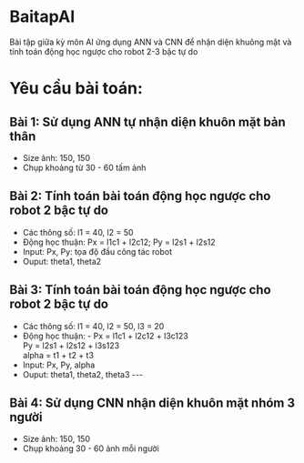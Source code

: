 # BaitapAI
Bài tập giữa kỳ môn AI ứng dụng ANN và CNN để nhận diện khuông mặt và tính toán động học ngược cho robot 2-3 bậc tự do

# **Yêu cầu bài toán:**  
## **Bài 1: Sử dụng ANN tự nhận diện khuôn mặt bản thân**
  - Size ảnh: 150, 150
  - Chụp khoảng từ 30 - 60 tấm ảnh  
## **Bài 2: Tính toán bài toán động học ngược cho robot 2 bậc tự do** 
  - Các thông số: l1 = 40, l2 = 50
  - Động học thuận: Px = l1c1 + l2c12; Py = l2s1 + l2s12
  - Input: Px, Py: tọa độ đầu công tác robot
  - Ouput: theta1, theta2  
## **Bài 3: Tính toán bài toán động học ngược cho robot 2 bậc tự do**
  - Các thông số: l1 = 40, l2 = 50, l3 = 20
  - Động học thuận: - Px = l1c1 + l2c12 + l3c123  
                      Py = l2s1 + l2s12 + l3s123  
                      alpha = t1 + t2 + t3
  - Input: Px, Py, alpha  
  - Ouput: theta1, theta2, theta3 ---  
## **Bài 4: Sử dụng CNN nhận diện khuôn mặt nhóm 3 người**
  - Size ảnh: 150, 150
  - Chụp khoảng 30 - 60 ảnh mỗi người
                    
